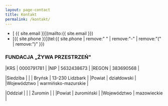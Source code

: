 ```yaml
---
layout: page-contact
title: Kontakt
permalink: /kontakt/
---
```


* [<span class="icon-mail"> {{ site.email }}</span>](mailto:{{ site.email }})
* [<span class="icon-phone">{{ site.phone }}</span>](tel:{{ site.phone | remove:" " | remove:"-" | remove:"(" | remove:")" }})

### FUNDACJA „ŻYWA PRZESTRZEŃ"

|KRS   |  0000791781    |
|NIP   | 5632438673     |
|REGON | 383690568 |


|<span class="icon-location">Siedziba</span>    | |
| Bryńsk | 13-230 Lidzbark |
|Powiat       | działdowski |
|Województwo  | warmińsko-mazurskie |

|<span class="icon-location">Oddział</span>       |  |
| Żuromin | |
|Powiat       | żuromiński |
|Województwo  | mazowieckie |
